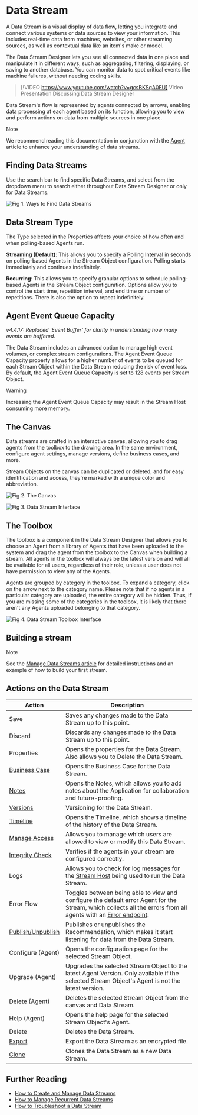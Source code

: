 # Data Stream

A Data Stream is a visual display of data flow, letting you integrate and connect various systems or data sources to view your information. This includes real-time data from machines, websites, or other streaming sources, as well as contextual data like an item's make or model.

The Data Stream Designer lets you see all connected data in one place and manipulate it in different ways, such as aggregating, filtering, displaying, or saving to another database. You can monitor data to spot critical events like machine failures, without needing coding skills.

> [!VIDEO https://www.youtube.com/watch?v=gcsBKSqA0FU]
> Video Presentation Discussing Data Stream Designer

Data Stream's flow is represented by agents connected by arrows, enabling data processing at each agent based on its function, allowing you to view and perform actions on data from multiple sources in one place.

> [!NOTE]
> We recommend reading this documentation in conjunction with the [Agent](../agent/) article to enhance your understanding of data streams.

## Finding Data Streams

Use the search bar to find specific Data Streams, and select from the dropdown menu to search either throughout Data Stream Designer or only for Data Streams.

![Fig 1. Ways to Find Data Streams](images/DS-Search-Data-Streams.png)

## Data Stream Type

The Type selected in the Properties affects your choice of how often and when polling-based Agents run.

**Streaming (Default)**: This allows you to specify a Polling Interval in seconds on polling-based Agents in the Stream Object configuration. Polling starts immediately and continues indefinitely.

**Recurring**: This allows you to specify granular options to schedule polling-based Agents in the Stream Object configuration. Options allow you to control the start time, repetition interval, and end time or number of repetitions. There is also the option to repeat indefinitely.

## Agent Event Queue Capacity

_v4.4.17: Replaced 'Event Buffer' for clarity in understanding how many events are buffered._

The Data Stream includes an advanced option to manage high event volumes, or complex stream configurations. The Agent Event Queue Capacity property allows for a higher number of events to be queued for each Stream Object within the Data Stream reducing the risk of event loss. By default, the Agent Event Queue Capacity is set to 128 events per Stream Object.

> [!WARNING]
> Increasing the Agent Event Queue Capacity may result in the Stream Host consuming more memory.

## The Canvas

Data streams are crafted in an interactive canvas, allowing you to drag agents from the toolbox to the drawing area. In the same environment, configure agent settings, manage versions, define business cases, and more.

Stream Objects on the canvas can be duplicated or deleted, and for easy identification and access, they're marked with a unique color and abbreviation.

![Fig 2. The Canvas](images/ds.newvisualindicator.concepts.data-stream.canvas.1.png)

![Fig 3. Data Stream Interface](images/ds.newvisualindicator.concepts.data-stream.canvas.2.png)

## The Toolbox

The toolbox is a component in the Data Stream Designer that allows you to choose an Agent from a library of Agents that have been uploaded to the system and drag the agent from the toolbox to the Canvas when building a stream. All agents in the toolbox will always be the latest version and will all be available for all users, regardless of their role, unless a user does not have permission to view any of the Agents.

Agents are grouped by category in the toolbox. To expand a category, click on the arrow next to the category name. Please note that if no agents in a particular category are uploaded, the entire category will be hidden. Thus, if you are missing some of the categories in the toolbox, it is likely that there aren't any Agents uploaded belonging to that category.

![Fig 4. Data Stream Toolbox Interface](images/ds.newvisualindicator.concepts.data-stream.canvas.3.png)

## Building a stream

> [!NOTE]
> See the [Manage Data Streams article](../../how-tos/data-streams/manage-data-streams.md) for detailed instructions and an example of how to build your first stream.

## Actions on the Data Stream

| Action | Description |
|--------|-------------|
| Save | Saves any changes made to the Data Stream up to this point. |
| Discard | Discards any changes made to the Data Stream up to this point. |
| Properties | Opens the properties for the Data Stream. Also allows you to Delete the Data Stream. |
| [Business Case](../../how-tos/data-streams/use-business-case-and-notes.md#adding-a-business-case) | Opens the Business Case for the Data Stream. |
| [Notes](../../how-tos/data-streams/use-business-case-and-notes.md#adding-notes) | Opens the Notes, which allows you to add notes about the Application for collaboration and future-proofing. |
| [Versions](../version.md) | Versioning for the Data Stream. |
| [Timeline](timeline.md) | Opens the Timeline, which shows a timeline of the history of the Data Stream. |
| [Manage Access](../manage-access.md) | Allows you to manage which users are allowed to view or modify this Data Stream. |
| [Integrity Check](verifying-stream-integrity.md) | Verifies if the agents in your stream are configured correctly. |
| Logs | Allows you to check for log messages for the [Stream Host](../../how-tos/stream-host.md) being used to run the Data Stream. |
| Error Flow | Toggles between being able to view and configure the default error Agent for the Stream, which collects all the errors from all agents with an [Error endpoint](../../how-tos/data-streams/use-error-endpoints.md). |
| [Publish/Unpublish](../../how-tos/publish/) | Publishes or unpublishes the Recommendation, which makes it start listening for data from the Data Stream. |
| Configure (Agent) | Opens the configuration page for the selected Stream Object. |
| Upgrade (Agent) | Upgrades the selected Stream Object to the latest Agent Version. Only available if the selected Stream Object's Agent is not the latest version. |
| Delete (Agent) | Deletes the selected Stream Object from the canvas and Data Stream. |
| Help (Agent) | Opens the help page for the selected Stream Object's Agent. |
| Delete | Deletes the Data Stream. |
| [Export](../../how-tos/import-export-and-clone.md) | Export the Data Stream as an encrypted file. |
| [Clone](../../how-tos/import-export-and-clone.md#cloning) | Clones the Data Stream as a new Data Stream. |

## Further Reading

* [How to Create and Manage Data Streams](../../how-tos/data-streams/manage-data-streams.md)
* [How to Manage Recurrent Data Streams](../../how-tos/data-streams/manage-recurrent-data-streams.md)
* [How to Troubleshoot a Data Stream](../../how-tos/data-streams/troubleshoot-a-data-stream.md)
